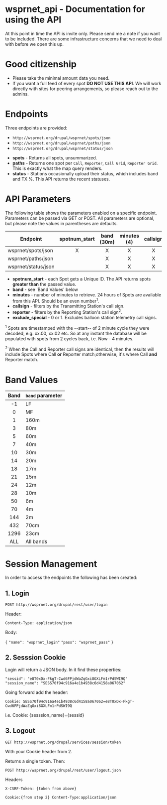 # wsprnet_api - Documentation for using the API

At this point in time the API is invite only. Please send me a note if you want to be included. There are some infrastructure concerns that we need  to deal with before we open this up.

# Good citizenship
- Please take the minimal amount data you need.
- If you want a full feed of every spot **DO NOT USE THIS API**. We  will work directly with sites for peering arrangements, so please reach out to the admins.

# Endpoints
Three endpoints are provided:

* `http://wsprnet.org/drupal/wsprnet/spots/json`
* `http://wsprnet.org/drupal/wsprnet/paths/json`
* `http://wsprnet.org/drupal/wsprnet/status/json`

- **spots** - Returns all spots, unsummarized.
- **paths** - Returns one spot per `Call`, `Reporter`, `Call Grid`, `Reporter Grid`. This is exactly what the map query renders.
- **status** - Stations occasionally upload their status, which includes band and TX %. This API returns the recent statuses.

# API Parameters
The following table shows the parameters enabled on a specific endpoint. Parameters can be passed via GET or POST. All parameters are optional, but please note the values in parentheses are defaults.

| Endpoint | spotnum_start | band (30m) | minutes (4) | callsign | reporter | exclude_special (1) |
| ---------| :-----------: | :--: | :-----: | :------: | :------: | :-------------: |
| wsprnet/spots/json| X | X | X | X | X| X |
| wsprnet/paths/json |   | X | X | X | | X |
| wsprnet/status/json |   | X | X | X | | X |

- **spotnum_start** - each Spot gets a Unique ID. The API returns spots **greater than** the passed value.
- **band** - see 'Band Values' below
- **minutes** - number of minutes to retrieve. 24 hours of Spots are available from this API. Should be an even number<sup>1</sup>.
- **callsign** - filters by the Transmitting Station's call sign.
- **reporter** - filters by the Reporting Station's call sign<sup>2</sup>.
- **exclude_special** - 0 or 1. Excludes balloon station telemetry call signs.

<sup>1</sup> Spots are timestamped with the --start-- of 2 minute cycle they were decoded, e.g. xx:00, xx:02 etc. So at any instant the database will be populated with spots from 2 cycles back, i.e. Now - 4 minutes.

<sup>2</sup> When the Call and Reporter call signs are identical, then the results will include Spots where Call **or** Reporter match;otherwise, it's where Call **and**  Reporter match.

# Band Values

| Band | `band` parameter |
| :--: | ---------------- |
| -1 | LF|
| 0 | MF |
| 1 | 160m |
| 3 | 80m |
| 5 | 60m |
| 7 | 40m |
| 10| 30m |
| 14 | 20m|
| 18 | 17m|
| 21 | 15m|
|	 24 | 12m|
| 28 | 10m|
| 50 | 6m|
| 70 | 4m|
| 144 | 2m|
| 432 | 70cm|
| 1296 | 23cm|
| ALL | All bands |

# Session Management
 
In order to access the endpoints the following has been created:

## 1. Login 
 
`POST http://wsprnet.org/drupal/rest/user/login`

Header:

`Content-Type: application/json`
 
Body:
 
`{`
`"name": "wsprnet_login"`
`"pass": "wsprnet_pass"`
`}`
 
 
## 2. Sesssion Cookie
 
Login will return a JSON body. In it find these properties:
 
`"sessid": "e8T0xDx-FkgT-Cwd6FPjdWaZqGxi8GXLFm1rPdSWI9Q"`
`"session_name": "SESS70f94c916a4e1b4938c6d4158a067062"`
 
Going forward add the header:
 
`Cookie: SESS70f94c916a4e1b4938c6d4158a067062=e8T0xDx-FkgT-Cwd6FPjdWaZqGxi8GXLFm1rPdSWI9Q`
 
i.e. Cookie: {sesssion_name}={sessid}
 
## 3. Logout
 
`GET http://wsprnet.org/drupal/services/session/token`

With your Cookie header from 2.
 
Returns a single token. Then:
 
`POST http://wsprnet.org/drupal/rest/user/logout.json`
 
Headers
 
`X-CSRF-Token: {token from above} `


`Cookie:{from step 2} Content-Type:application/json`
